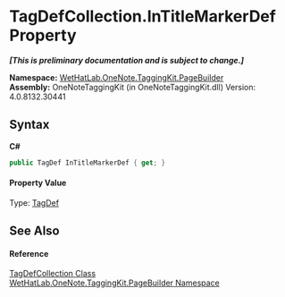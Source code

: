 # TagDefCollection.InTitleMarkerDef Property 
 _**\[This is preliminary documentation and is subject to change.\]**_

**Namespace:**&nbsp;<a href="56352230-71f2-f4b7-63a8-983965663af5">WetHatLab.OneNote.TaggingKit.PageBuilder</a><br />**Assembly:**&nbsp;OneNoteTaggingKit (in OneNoteTaggingKit.dll) Version: 4.0.8132.30441

## Syntax

**C#**<br />
``` C#
public TagDef InTitleMarkerDef { get; }
```


#### Property Value
Type: <a href="76f26dcb-6d94-451a-0931-56436dcad40f">TagDef</a>

## See Also


#### Reference
<a href="f1af011e-6368-6b6a-4740-75e5dae458af">TagDefCollection Class</a><br /><a href="56352230-71f2-f4b7-63a8-983965663af5">WetHatLab.OneNote.TaggingKit.PageBuilder Namespace</a><br />